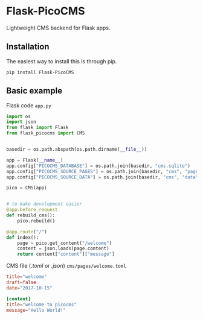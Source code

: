Flask-PicoCMS
=============

Lightweight CMS backend for Flask apps.

Installation
------------
The easiest way to install this is through pip.
```
pip install Flask-PicoCMS
```

Basic example
-------------
Flask code `app.py`

```python
import os
import json
from flask import Flask
from flask_picocms import CMS


basedir = os.path.abspath(os.path.dirname(__file__))

app = Flask(__name__)
app.config["PICOCMS_DATABASE"] = os.path.join(basedir, "cms.sqlite")
app.config["PICOCMS_SOURCE_PAGES"] = os.path.join(basedir, "cms", "pages")
app.config["PICOCMS_SOURCE_DATA"] = os.path.join(basedir, "cms", "data")

pico = CMS(app)


# to make development easier
@app.before_request
def rebuild_cms():
    pico.rebuild()

@app.route("/")
def index():
    page = pico.get_content("/welcome")
    content = json.loads(page.content)
    return content["content"]["message"]
```

CMS file (*.toml* or *.json*) `cms/pages/welcome.toml`

```toml
title="welcome"
draft=false
date="2017-10-15"

[content]
title="welcome to picocms"
message="Hello World!"
```